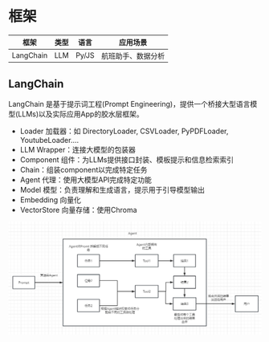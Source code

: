 # 框架

| 框架        | 类型  | 语言    | 应用场景      |
|-----------|-----|-------|-----------|
| LangChain | LLM | Py/JS | 航班助手、数据分析 |


## LangChain
LangChain 是基于提示词工程(Prompt Engineering)，提供一个桥接大型语言模型(LLMs)以及实际应用App的胶水层框架。

* Loader 加载器：如 DirectoryLoader, CSVLoader, PyPDFLoader, YoutubeLoader....
* LLM Wrapper：连接大模型的包装器
* Component 组件：为LLMs提供接口封装、模板提示和信息检索索引
* Chain：组装component以完成特定任务
* Agent 代理：使用大模型API完成特定功能
* Model 模型：负责理解和生成语言，提示用于引导模型输出
* Embedding 向量化
* VectorStore 向量存储：使用Chroma

![LangChain Agent执行过程](./asset/2.2.0_langchain-agent.png)